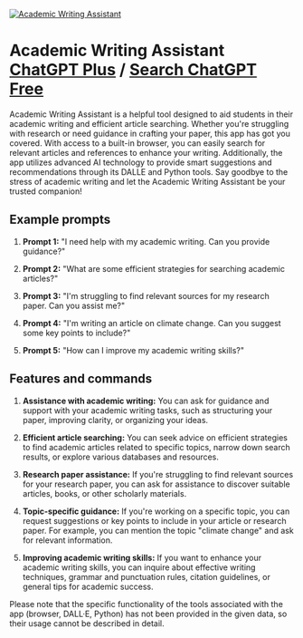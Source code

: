 
[![Academic Writing Assistant](https://files.oaiusercontent.com/file-Ay6E2rQ3j1Vh9kNfjSwl2vcK?se=2123-10-17T11%3A34%3A56Z&sp=r&sv=2021-08-06&sr=b&rscc=max-age%3D31536000%2C%20immutable&rscd=attachment%3B%20filename%3D944bcac4-63c4-4d01-aa01-a9bf1c787a49.webp&sig=VSEQWuJAyveFHkUiNtfj0p9gnYSanv/P39kA389JxZE%3D)](https://chat.openai.com/g/g-2HsdTSQrA-academic-writing-assistant)

# Academic Writing Assistant [ChatGPT Plus](https://chat.openai.com/g/g-2HsdTSQrA-academic-writing-assistant) / [Search ChatGPT Free](https://gptcall.net/index.html#/?search=Academic%20Writing%20Assistant)

Academic Writing Assistant is a helpful tool designed to aid students in their academic writing and efficient article searching. Whether you're struggling with research or need guidance in crafting your paper, this app has got you covered. With access to a built-in browser, you can easily search for relevant articles and references to enhance your writing. Additionally, the app utilizes advanced AI technology to provide smart suggestions and recommendations through its DALLE and Python tools. Say goodbye to the stress of academic writing and let the Academic Writing Assistant be your trusted companion!

## Example prompts

1. **Prompt 1:** "I need help with my academic writing. Can you provide guidance?"

2. **Prompt 2:** "What are some efficient strategies for searching academic articles?"

3. **Prompt 3:** "I'm struggling to find relevant sources for my research paper. Can you assist me?"

4. **Prompt 4:** "I'm writing an article on climate change. Can you suggest some key points to include?"

5. **Prompt 5:** "How can I improve my academic writing skills?"

## Features and commands

1. **Assistance with academic writing:** You can ask for guidance and support with your academic writing tasks, such as structuring your paper, improving clarity, or organizing your ideas.

2. **Efficient article searching:** You can seek advice on efficient strategies to find academic articles related to specific topics, narrow down search results, or explore various databases and resources.

3. **Research paper assistance:** If you're struggling to find relevant sources for your research paper, you can ask for assistance to discover suitable articles, books, or other scholarly materials.

4. **Topic-specific guidance:** If you're working on a specific topic, you can request suggestions or key points to include in your article or research paper. For example, you can mention the topic "climate change" and ask for relevant information.

5. **Improving academic writing skills:** If you want to enhance your academic writing skills, you can inquire about effective writing techniques, grammar and punctuation rules, citation guidelines, or general tips for academic success.

Please note that the specific functionality of the tools associated with the app (browser, DALL·E, Python) has not been provided in the given data, so their usage cannot be described in detail.


